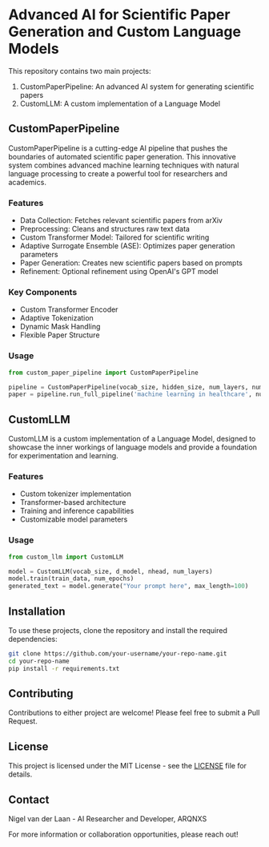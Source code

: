 # Advanced AI for Scientific Paper Generation and Custom Language Models

This repository contains two main projects:

1. CustomPaperPipeline: An advanced AI system for generating scientific papers
2. CustomLLM: A custom implementation of a Language Model

## CustomPaperPipeline

CustomPaperPipeline is a cutting-edge AI pipeline that pushes the boundaries of automated scientific paper generation. This innovative system combines advanced machine learning techniques with natural language processing to create a powerful tool for researchers and academics.

### Features

- Data Collection: Fetches relevant scientific papers from arXiv
- Preprocessing: Cleans and structures raw text data
- Custom Transformer Model: Tailored for scientific writing
- Adaptive Surrogate Ensemble (ASE): Optimizes paper generation parameters
- Paper Generation: Creates new scientific papers based on prompts
- Refinement: Optional refinement using OpenAI's GPT model

### Key Components

- Custom Transformer Encoder
- Adaptive Tokenization
- Dynamic Mask Handling
- Flexible Paper Structure

### Usage

```python
from custom_paper_pipeline import CustomPaperPipeline

pipeline = CustomPaperPipeline(vocab_size, hidden_size, num_layers, num_heads, dropout)
paper = pipeline.run_full_pipeline('machine learning in healthcare', num_papers=10000, train_epochs=10)
```

## CustomLLM

CustomLLM is a custom implementation of a Language Model, designed to showcase the inner workings of language models and provide a foundation for experimentation and learning.

### Features

- Custom tokenizer implementation
- Transformer-based architecture
- Training and inference capabilities
- Customizable model parameters

### Usage

```python
from custom_llm import CustomLLM

model = CustomLLM(vocab_size, d_model, nhead, num_layers)
model.train(train_data, num_epochs)
generated_text = model.generate("Your prompt here", max_length=100)
```

## Installation

To use these projects, clone the repository and install the required dependencies:

```bash
git clone https://github.com/your-username/your-repo-name.git
cd your-repo-name
pip install -r requirements.txt
```

## Contributing

Contributions to either project are welcome! Please feel free to submit a Pull Request.

## License

This project is licensed under the MIT License - see the [LICENSE](LICENSE) file for details.

## Contact

Nigel van der Laan - AI Researcher and Developer, ARQNXS

For more information or collaboration opportunities, please reach out!
